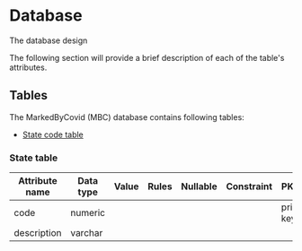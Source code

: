 # Database
The database design

The following section will provide a brief description of each of the table's attributes.

## Tables
The MarkedByCovid (MBC) database contains following tables:

* [State code table](https://github.com/uno-isqa-8950/nia/blob/main/docs/technical%20manual/database/tables.md#state-table)

### State table
| Attribute name | Data type | Value | Rules | Nullable | Constraint | PK / FK     |
|----------------|-----------|-------|-------|----------|------------|-------------|
| code           | numeric   |       |       |          |            | primary key |
| description    | varchar   |       |       |          |            |             |

